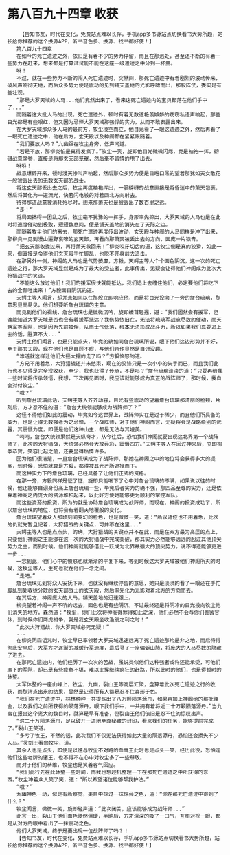 # 第八百九十四章 收获
        【告知书友，时代在变化，免费站点难以长存，手机app多书源站点切换看书大势所趋，站长给你推荐的这个换源APP，听书音色多、换源、找书都好使！】
       第八百九十四章
       在如今的死亡遗迹之外，依旧是有着不少的势力停留，而且在那远处，甚至还不断的有着一些势力在赶来，想来都是打算试试能不能在这座一级遗迹之中分到一杯羹。
       咻！
       不过，就在一些势力不断的闯入死亡遗迹时，突然间，那死亡遗迹中有着剧烈的波动传来，破风声响彻天地，而后众多势力便是震动的见到铺天盖地的光影呼啸而出，那般阵仗，委实是有些壮观。
       “那是大罗天域的人马...他们竟然出来了，看来这死亡遗迹内的宝贝都落在他们手中了...”
       而随着这大批人马的出现，死亡遗迹外，顿时有着无数道艳羡嫉妒的窃窃私语声响起，那些目光都是有些眼红，但又因为忌惮大罗天域那强悍的实力，从而不敢表露出来。
       在大罗天域那众多人马的最前方，牧尘凌空而立，他目光看了一眼这遗迹之外，然后再看了一眼死亡遗迹之中，他在后方，玄天殿以及神阁都在紧紧跟随着。
       “我们要放人吗？”九幽跟在牧尘身旁，低声问道。
       “若是不放，那柳炎怕是真得发疯了。”牧尘一笑，旋即他目光微微闪烁，竟是袖袍一挥，磅礴战意席卷，直接是将那玄天部笼罩，然后毫不留情的甩了出去。
       咻咻！
       战意爆碎开来，顿时漫天惨叫声响起，然后那众多势力便是目瞪口呆的望着那犹如天女散花一般被丢出去的无数玄天部的战士。
       将这玄天部丢出去之后，牧尘再度袖袍挥出，一股磅礴的战意直接是将昏迷中的萧天包裹，然后将其化为一道流光，快若闪电般的对着西北方向射去。
       待得那道战意被消耗殆尽时，想来那萧天也是被丢出了数百里之远。
       “走！”
       将局面搞得一团乱之后，牧尘毫不犹豫的一挥手，身形率先掠出，大罗天域的人马也是在此时将速度催动到极致，短短数息间，便是铺天盖地的消失在了天际之边。
       而随着牧尘他们的离去，那死亡遗迹再度传出波动，玄天殿与神阁的人马同样是冲了出来，那柳炎一见到漫山遍野哀嚎的玄天部，再看向那萧天被丢出去的方向，面庞一片铁青。
       “把玄天部收拢过来，再将萧天救回来！”柳炎咬牙切齿的道，这牧尘倒是真的狡猾，如此一来，倒直接是令得他们玄天殿手忙脚乱，也脱不开身前去追击。
       在那另外一侧，神阁的人马也是气势萎靡，方毅，天鳄主等人个个面色阴沉，这一次的死亡遗迹之行，那大罗天域显然是成为了最大的受益者，此事传出，无疑会让得他们神阁成为此次大狩猎战中的笑谈。
       “不能这么放过他们！我们的援军很快就能抵达，我们追上去缠住他们，必定要他们将吃下去的全部吐出来！”方毅面目阴沉的道。
       天鳄主等人闻言，却并未如同以往那般立即响应他，而是将目光投向了一旁的詹台琉璃，那意思显而易见，他们想要听詹台琉璃的主意。
       而见到他们的视线，詹台琉璃也是微微沉吟，旋即螓首轻摇，道：“我们固然会有援军，但谁能知道大罗天域是否也会有着援军抵达？我伤势依旧在，无法将琉璃军战意尽数的催动，而天鳄军等军队，也是因为先前被俘，从而士气低落，根本无法形成战斗力，所以如果我们真要追上去的话，胜算不大...”
       天鳄主他们闻言，也是只能点头，毕竟的确如同詹台琉璃所说，眼下他们这边形势并不好，至于那玄天殿，现在他们也是自顾不暇，与他们合作显然是自讨没趣。
       “难道就这样让他们大摇大摆的走了吗？”方毅恼怒的道。
       “方兄不用着急，大狩猎战还并未结束，现在的交锋只是一次小小的失手而已，而且我们此行也不见得是完全没收获，至少，我也获得了传承，不是吗？”詹台琉璃淡淡的道：“只要再给我一些时间将传承领悟，我想，下次再见面时，我应该就能够成为真正的战阵师了，那时候，我自会对付牧尘。”
       “哦？”
       听到詹台琉璃此话，天鳄主等人齐齐动容，目光有些震动的望着詹台琉璃那清丽的脸颊，片刻后，方才忍不住的道：“詹台大统领能够成为战阵师了？”
       这怪不得他们如此的震动，毕竟如今这世界上，战阵师实在是过于稀少，而且他们所具备的威力，也是让得无数强者为之忌惮，一个战阵师，对于他们神阁而言，无疑将会是战略级别的武器，其震慑力度，即便是他们这种山主，都是无法与其媲美。
       “呵呵，詹台大统领果然是天纵奇才，从今往后，恐怕我们神阁就要出现这北界第一个战阵师了，此次的大狩猎战，大统领必然会大放异彩，震慑四方。”天鳄主等人在回过神来后，立即抱拳恭贺，笑容比起之前，还要显得热情许多。
       因为他们很清楚，一旦詹台琉璃成为了战阵师，那她在神阁之中的地位将会获得多大的提高，到时候，恐怕就算是方毅，都得被其光芒所遮掩而下。
       而这种实力下的詹台琉璃，已经具备了让他们正式的资格。
       在那一旁，方毅同样是怔了怔，旋即只能咽下了心中对詹台琉璃的不满，如果说以往的时候，他还能够自诩身份高上詹台琉璃一些，毕竟后者实力的确不强，那四品至尊的实力，还是依靠着神阁之内庞大的资源堆积起来，以此好方便她能够更为顺利的掌控军队。
       而这些资源的投资，所为的就是协助詹台琉璃成为战阵师，而现在，神阁的投资成功了，所以詹台琉璃的地位，也将会有着翻天地覆般的变化。
       詹台琉璃望着众人那顷刻间变幻的脸色，也是微微一笑，道：“所以诸位也不用着急，此次的仇就先暂且记着，大狩猎战的关键点，可并不在这里...”
       天鳄主等人也是点点头，的确，大狩猎战的关键点并不在此，而是在双方最为高层的点上，只要他们神阁之主能够在这一次的大狩猎战中完成突破，那其实力必然能够远远的超过其他顶尖势力之主，而到时候，他们神阁就能够借此一跃成为北界最强大的顶尖势力，说不得还能够更进一步...
       一念到此，他们心中的愤怒也就渐渐的平复下来，等到时候这大罗天域被他们神阁所灭的时候，这牧尘等人，生死也就在他们一念之间。
       “走吧。”
       詹台琉璃见到将众人安抚下来，也就没有继续停留的意思，她只是淡漠的看了一眼还在手忙脚乱到处收拢分散的玄天部战士的玄天殿，然后率先化为光影对着北方的方向而去。
       在其后方，神阁庞大的人马，铺天盖地的迅速跟上。
       柳炎望着神阁一声不吭的远去，面色也是有些阴沉，不过最终还是将阴冷的目光投向牧尘他们消失的地方，森然道：“牧尘，你们此次将神阁得罪得如此之深，他们必然不会与你们善罢甘休，到时候你们两虎相争，就是我玄天殿坐收渔翁之利之时！”
       “此次大狩猎战，你大罗天域必死无疑！”
       ...
       在柳炎阴森诅咒时，牧尘早已率领着大罗天域迅速远离了死亡遗迹那片是非之地，而后待得彻底安全后，大军方才逐渐的减缓行军速度，最后寻了一座偏僻山脉，将庞大的人马尽数的隐藏了进去。
       在那死亡遗迹内，他们经历了一次次的苦战，虽说类似他们这种强者或许还能承受，可他们麾下的军队，却已是有些疲惫不堪，难以支撑继续疯狂的赶路，所以此时的他们，也是得暂时的休整。
       大军休整的一座山峰上，牧尘，九幽，裂山王等高层汇聚，盘算着此次死亡遗迹之行的收获，而那清点出来的结果，显然是让得所有人都是忍不住喜形于色。
       “我们在死亡遗迹中，林林种种一共提炼出了八万颗陨落源丹，如果再加上神阁给的那批赎金，以及我们之前所获得的陨落源丹，眼下我们手中，一共拥有着将近二十万颗陨落源丹。”当九幽在报出这个庞大的数目时，就算是早有准备，但裂山王他们依旧是忍不住的惊叹出声。
       “这二十万陨落源丹，足以破开一道地至尊秘藏的封印，看来我们的任务，能够提前完成了。”裂山王笑道。
       “多亏了牧王，不然的话，此次我们不仅无法获得如此大量的陨落源丹，恐怕还会损失不少人马。”灵剑王看向牧尘，道。
       其余人也是点头，即便是以往与牧尘不对路的血鹰王此时也是点头一笑，经历此役，恐怕连他们这些老牌的诸王，也不得不在心中对牧尘多了一些尊敬。
       而对于他们的恭维，牧尘也是笑着客气回应。
       “我们此行先在此休整一些时间，而我也想趁机整理一下在那死亡遗迹之中所获得的东西。”牧尘冲着众人笑了笑，道：“所以希望诸位能够帮我护法。”
       “哦？”
       九幽神色一动，似是有所察觉，美目中掠过一抹惊异之色，道：“你在那死亡遗迹中得到了什么？”
       牧尘闻言，微微一笑，旋即轻声道：“此次闭关，应该能够成为战阵师...”
       此言一出，裂山王他们面色陡然僵硬，半晌后，方才深深的吸了一口气，互相对视一眼，都是从对方的眼中看出了一抹震动之色。
       他们大罗天域，终于是要出现一位战阵师了吗？！
       【告知书友，时代在变化，免费站点难以长存，手机app多书源站点切换看书大势所趋，站长给你推荐的这个换源APP，听书音色多、换源、找书都好使！】